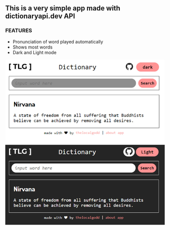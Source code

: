 ## This is a very simple app made with dictionaryapi.dev API

### FEATURES

- Pronunciation of word played automatically
- Shows most words
- Dark and Light mode

![LightMode](light-mode.jpg)
![DarkMode](dark-mode.jpg)
